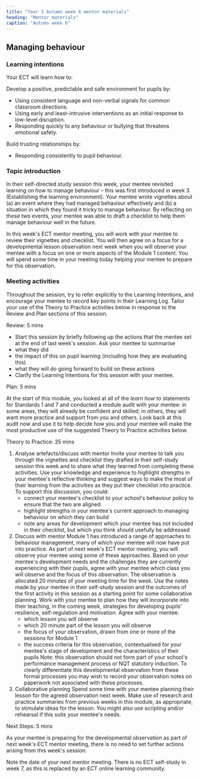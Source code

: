 ```yaml
---
title: "Year 1 Autumn week 6 mentor materials"
heading: "Mentor materials"
caption: "Autumn week 6"
---
```


## Managing behaviour

### Learning intentions

Your ECT will learn how to:

Develop a positive, predictable and safe environment for pupils by:

- Using consistent language and non-verbal signals for common classroom directions.
- Using early and least-intrusive interventions as an initial response to low-level disruption.
- Responding quickly to any behaviour or bullying that threatens emotional safety.

Build trusting relationships by:

- Responding consistently to pupil behaviour.

### Topic introduction

In their self-directed study session this week, your mentee revisited learning on how to manage behaviour – this was first introduced in week 3 (Establishing the learning environment). Your mentee wrote vignettes about (a) an event where they had managed behaviour effectively and (b) a situation in which they found it tricky to manage behaviour. By reflecting on these two events, your mentee was able to draft a checklist to help them manage behaviour well in the future.

In this week's ECT mentor meeting, you will work with your mentee to review their vignettes and checklist. You will then agree on a focus for a developmental lesson observation next week when you will observe your mentee with a focus on one or more aspects of the Module 1 content. You will spend some time in your meeting today helping your mentee to prepare for this observation.

### Meeting activities

Throughout the session, try to refer explicitly to the Learning Intentions, and encourage your mentee to record key points in their Learning Log. Tailor your use of the Theory to Practice activities below in response to the Review and Plan sections of this session.

Review: 5 mins

- Start this session by briefly following up the actions that the mentee set at the end of last week's session. Ask your mentee to summarise
- what they did
- the impact of this on pupil learning (including how they are evaluating this)
- what they will do going forward to build on these actions
- Clarify the Learning Intentions for this session with your mentee.

Plan: 5 mins

At the start of this module, you looked at all of the _learn how to_ statements for Standards 1 and 7 and conducted a module audit with your mentee: in some areas, they will already be confident and skilled; in others, they will want more practice and support from you and others. Look back at this audit now and use it to help decide how you and your mentee will make the most productive use of the suggested Theory to Practice activities below.

Theory to Practice: 35 mins

1. Analyse artefacts/discuss with mentor
   Invite your mentee to talk you through the vignettes and checklist they drafted in their self-study session this week and to share what they learned from completing these activities. Use your knowledge and experience to highlight strengths in your mentee's reflective thinking and suggest ways to make the most of their learning from the activities as they put their checklist into practice.
   To support this discussion, you could:
   - connect your mentee's checklist to your school's behaviour policy to ensure that the two are aligned
   - highlight strengths in your mentee's current approach to managing behaviour on which they can build
   - note any areas for development which your mentee has not included in their checklist, but which you think should usefully be addressed
2. Discuss with mentor
   Module 1 has introduced a range of approaches to behaviour management, many of which your mentee will now have put into practice. As part of next week's ECT mentor meeting, you will observe your mentee using some of these approaches. Based on your mentee's development needs and the challenges they are currently experiencing with their pupils, agree with your mentee which class you will observe and the focus of this observation. The observation is allocated 20 minutes of your meeting time for the week.
   Use the notes made by your mentee in their self-study session and the outcomes of the first activity in this session as a starting point for some collaborative planning. Work with your mentee to plan how they will incorporate into their teaching, in the coming week, strategies for developing pupils' resilience, self-regulation and motivation.
   Agree with your mentee:
   - which lesson you will observe
   - which 20 minute part of the lesson you will observe
   - the focus of your observation, drawn from one or more of the sessions for Module 1
   - the success criteria for this observation, contextualised for your mentee's stage of development and the characteristics of their pupils
   Note: this observation should not form part of your school's performance management process or NQT statutory induction. To clearly differentiate this developmental observation from these formal processes you may wish to record your observation notes on paperwork not associated with these processes.
3. Collaborative planning
   Spend some time with your mentee planning their lesson for the agreed observation next week. Make use of research and practice summaries from previous weeks in this module, as appropriate, to stimulate ideas for the lesson. You might also use scripting and/or rehearsal if this suits your mentee's needs.

Next Steps: 5 mins

As your mentee is preparing for the developmental observation as part of next week's ECT mentor meeting, there is no need to set further actions arising from this week's session.

Note the date of your next mentor meeting. There is no ECT self-study in week 7, as this is replaced by an ECT online learning community.
